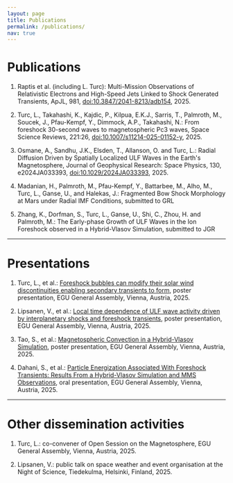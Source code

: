 ```yaml
---
layout: page
title: Publications
permalink: /publications/
nav: true
---
```



# Publications

1. Raptis et al. (including L. Turc): Multi-Mission Observations of Relativistic Electrons and High-Speed Jets Linked to Shock Generated Transients, ApJL, 981, [doi:10.3847/2041-8213/adb154](https://iopscience.iop.org/article/10.3847/2041-8213/adb154), 2025. 

2. Turc, L., Takahashi, K., Kajdic, P., Kilpua, E.K.J., Sarris, T., Palmroth, M., Soucek, J., Pfau-Kempf, Y., Dimmock, A.P., Takahashi, N.: From foreshock 30-second waves to magnetospheric Pc3 waves, Space Science Reviews, 221:26, [doi:10.1007/s11214-025-01152-y](https://doi.org/10.1007/s11214-025-01152-y), 2025. 

3. Osmane, A., Sandhu, J.K., Elsden, T., Allanson, O. and Turc, L.: Radial Diffusion Driven by Spatially Localized ULF Waves in the Earth's Magnetosphere, Journal of Geophysical Research: Space Physics, 130, e2024JA033393, [doi:10.1029/2024JA033393](https://doi.org/10.1029/2024JA033393), 2025. 

4. Madanian, H., Palmroth, M., Pfau-Kempf, Y., Battarbee, M., Alho, M., Turc, L., Ganse, U., and Halekas, J.: Fragmented Bow Shock Morphology at Mars under Radial IMF Conditions, submitted to GRL 

5. Zhang, K., Dorfman, S., Turc, L., Ganse, U., Shi, C., Zhou, H. and Palmroth, M.: The Early-phase Growth of ULF Waves in the Ion Foreshock observed in a Hybrid-Vlasov Simulation, submitted to JGR 

---

# Presentations

1. Turc, L., et al.: [Foreshock bubbles can modify their solar wind discontinuities enabling secondary transients to form](https://meetingorganizer.copernicus.org/EGU25/EGU25-10989.html), poster presentation, EGU General Assembly, Vienna, Austria, 2025. 

2. Lipsanen, V., et al.: [Local time dependence of ULF wave activity driven by interplanetary shocks and foreshock transients](https://meetingorganizer.copernicus.org/EGU25/EGU25-10674.html), poster presentation, EGU General Assembly, Vienna, Austria, 2025. 

3. Tao, S., et al.: [Magnetospheric Convection in a Hybrid-Vlasov Simulation](https://meetingorganizer.copernicus.org/EGU25/EGU25-10293.html), poster presentation, EGU General Assembly, Vienna, Austria, 2025. 

4. Dahani, S., et al.: [Particle Energization Associated With Foreshock Transients: Results From a Hybrid-Vlasov Simulation and MMS Observations](https://meetingorganizer.copernicus.org/EGU25/EGU25-10320.html), oral presentation, EGU General Assembly, Vienna, Austria, 2025.

---

# Other dissemination activities 

1. Turc, L.: co-convener of Open Session on the Magnetosphere, EGU General Assembly, Vienna, Austria, 2025.
 
2. Lipsanen, V.: public talk on space weather and event organisation at the Night of Science, Tiedekulma, Helsinki, Finland, 2025.  
